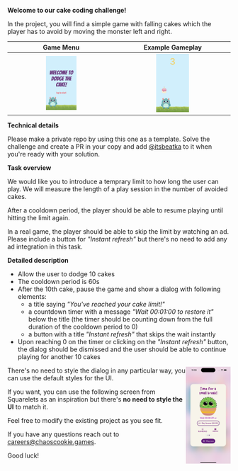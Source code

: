 **Welcome to our cake coding challenge!**

In the project, you will find a simple game with falling cakes which the player has to avoid by moving the monster left and right.

Game Menu             |  Example Gameplay
:-------------------------:|:-------------------------:
<img src="Screenshots/menu.png" width="30%"> | <img src="Screenshots/gameplay.png" width="30%">

**Technical details**

Please make a private repo by using this one as a template. Solve the challenge and create a PR in your copy and add [@itsbeatka](https://www.github.com/itsbeatka) to it when you're ready with your solution.

**Task overview**

We would like you to introduce a temprary limit to how long the user can play. We will measure the length of a play session in the number of avoided cakes.

After a cooldown period, the player should be able to resume playing until hitting the limit again. 

In a real game, the player should be able to skip the limit by watching an ad. Please include a button for *"Instant refresh"* but there's no need to add any ad integration in this task.

**Detailed description**

- Allow the user to dodge 10 cakes
- The cooldown period is 60s
- After the 10th cake, pause the game and show a dialog with following elements:
  - a title saying *"You've reached your cake limit!"*
  - a countdown timer with a message *"Wait 00:01:00 to restore it"* below the title (the timer should be counting down from the full duration of the cooldown period to 0)
  - a button with a title *"Instant refresh"* that skips the wait instantly
- Upon reaching 0 on the timer or clicking on the *"Instant refresh"* button, the dialog should be dismissed and the user should be able to continue playing for another 10 cakes

<img src="Screenshots/round-limit.png" align="right" width="20%">


There's no need to style the dialog in any particular way, you can use the default styles for the UI. 

If you want, you can use the following screen from Squarelets as an inspiration but there's **no need to style the UI** to match it.

Feel free to modify the existing project as you see fit.

If you have any questions reach out to careers@chaoscookie.games.

Good luck!
